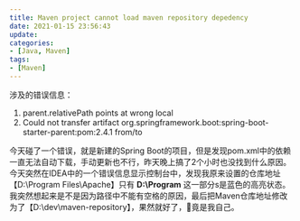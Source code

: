 ```yaml
---
title: Maven project cannot load maven repository depedency
date: 2021-01-15 23:56:43
update:
categories:
- [Java, Maven]
tags:
- [Maven]
---
```


涉及的错误信息：
1. parent.relativePath points at wrong local
2. Could not transfer artifact org.springframework.boot:spring-boot-starter-parent:pom:2.4.1 from/to

今天碰了一个错误，就是新建的Spring Boot的项目，但是发现pom.xml中的依赖一直无法自动下载，手动更新也不行，昨天晚上搞了2个小时也没找到什么原因。今天突然在IDEA中的一个错误信息显示控制台中，发现我原来设置的仓库地址【D:\Program Files\Apache】只有 **D:\Program** 这一部分s是蓝色的高亮状态。我突然想起来是不是因为路径中不能有空格的原因，最后把Maven仓库地址修改为了【D:\dev\maven-repository】，果然就好了，🤡竟是我自己。
